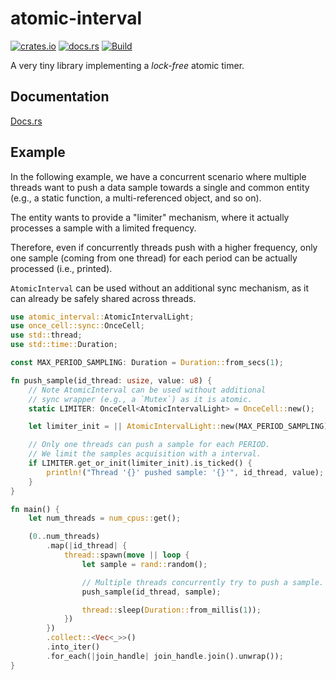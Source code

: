 # atomic-interval
[![crates.io](https://img.shields.io/crates/v/atomic-interval.svg)](https://crates.io/crates/atomic-interval)
[![docs.rs](https://docs.rs/atomic-interval/badge.svg)](https://docs.rs/atomic-interval)
[![Build](https://github.com/BiagioFesta/atomic-interval/actions/workflows/rust.yml/badge.svg?branch=main)](https://github.com/BiagioFesta/atomic-interval/actions/workflows/rust.yml)

A very tiny library implementing a *lock-free* atomic timer.

## Documentation
[Docs.rs](https://docs.rs/atomic-interval/0.1.3/atomic_interval/)


## Example

In the following example, we have a concurrent scenario where multiple threads want to push a data sample towards a single and common entity (e.g., a static function, a multi-referenced object, and so on).

The entity wants to provide a "limiter" mechanism, where it actually processes a sample with a limited frequency. 

Therefore, even if concurrently threads push with a higher frequency, only one sample (coming from one thread) for each period can be actually processed (i.e., printed).

`AtomicInterval` can be used without an additional sync mechanism, as it can already be safely shared across threads.


```rust
use atomic_interval::AtomicIntervalLight;
use once_cell::sync::OnceCell;
use std::thread;
use std::time::Duration;

const MAX_PERIOD_SAMPLING: Duration = Duration::from_secs(1);

fn push_sample(id_thread: usize, value: u8) {
    // Note AtomicInterval can be used without additional
    // sync wrapper (e.g., a `Mutex`) as it is atomic.
    static LIMITER: OnceCell<AtomicIntervalLight> = OnceCell::new();

    let limiter_init = || AtomicIntervalLight::new(MAX_PERIOD_SAMPLING);

    // Only one threads can push a sample for each PERIOD.
    // We limit the samples acquisition with a interval.
    if LIMITER.get_or_init(limiter_init).is_ticked() {
        println!("Thread '{}' pushed sample: '{}'", id_thread, value);
    }
}

fn main() {
    let num_threads = num_cpus::get();

    (0..num_threads)
        .map(|id_thread| {
            thread::spawn(move || loop {
                let sample = rand::random();

                // Multiple threads concurrently try to push a sample.
                push_sample(id_thread, sample);

                thread::sleep(Duration::from_millis(1));
            })
        })
        .collect::<Vec<_>>()
        .into_iter()
        .for_each(|join_handle| join_handle.join().unwrap());
}

```

